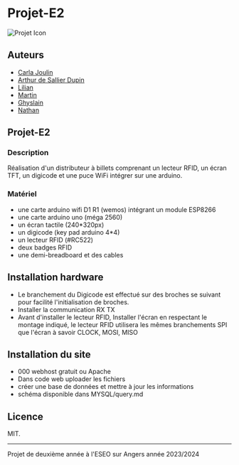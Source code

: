 # Projet-E2

![Projet Icon](/IMAGES/image.ico)

## Auteurs
- [Carla Joulin](https://github.com/CarlaJoulin)
- [Arthur de Sallier Dupin](https://github.com/ArthurDupin)
- [Lilian](https://github.com/LilianGitHub)
- [Martin](https://github.com/MartinGitHub)
- [Ghyslain](https://github.com/GhyslainGitHub)
- [Nathan](https://github.com/NathanGitHub)

## Projet-E2

### Description
Réalisation d'un distributeur à billets comprenant un lecteur RFID, un écran TFT, un digicode et une puce WiFi intégrer sur une arduino.

### Matériel
- une carte arduino wifi D1 R1 (wemos) intégrant un module ESP8266
- une carte arduino uno (méga 2560)
- un écran tactile (240*320px)
- un digicode (key pad arduino 4*4)
- un lecteur RFID (#RC522)
- deux badges RFID
- une demi-breadboard et des cables

## Installation hardware
- Le branchement du Digicode est effectué sur des broches se suivant pour facilité l'initialisation de broches.
- Installer la communication RX TX
- Avant d'installer le lecteur RFID, Installer l'écran en respectant le montage indiqué, le lecteur RFID utilisera les mêmes branchements SPI que l'écran à savoir CLOCK, MOSI, MISO

## Installation du site
- 000 webhost gratuit ou Apache
- Dans code web uploader les fichiers
- créer une base de données et mettre à jour les informations
- schéma disponible dans MYSQL/query.md

## Licence
MIT.

---
Projet de deuxième année à l'ESEO sur Angers année 2023/2024

